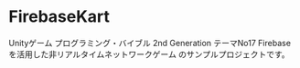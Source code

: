 # FirebaseKart
Unityゲーム プログラミング・バイブル 2nd Generation
テーマNo17 Firebaseを活用した非リアルタイムネットワークゲーム
のサンプルプロジェクトです。
